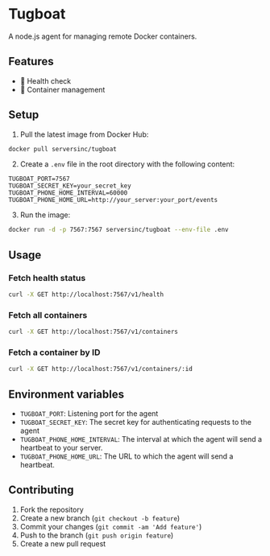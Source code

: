 # Tugboat

A node.js agent for managing remote Docker containers.

## Features

- 💚 Health check
- 🚢 Container management

## Setup

1. Pull the latest image from Docker Hub:

```bash
docker pull serversinc/tugboat
```

2. Create a `.env` file in the root directory with the following content:

```env
TUGBOAT_PORT=7567
TUGBOAT_SECRET_KEY=your_secret_key
TUGBOAT_PHONE_HOME_INTERVAL=60000
TUGBOAT_PHONE_HOME_URL=http://your_server:your_port/events
```

3. Run the image:

```bash
docker run -d -p 7567:7567 serversinc/tugboat --env-file .env
```

## Usage

### Fetch health status

```bash
curl -X GET http://localhost:7567/v1/health
```

### Fetch all containers

```bash
curl -X GET http://localhost:7567/v1/containers
```

### Fetch a container by ID

```bash
curl -X GET http://localhost:7567/v1/containers/:id
```

## Environment variables

- `TUGBOAT_PORT`: Listening port for the agent
- `TUGBOAT_SECRET_KEY`: The secret key for authenticating requests to the agent
- `TUGBOAT_PHONE_HOME_INTERVAL`: The interval at which the agent will send a heartbeat to your server.
- `TUGBOAT_PHONE_HOME_URL`: The URL to which the agent will send a heartbeat.

## Contributing

1. Fork the repository
2. Create a new branch (`git checkout -b feature`)
3. Commit your changes (`git commit -am 'Add feature'`)
4. Push to the branch (`git push origin feature`)
5. Create a new pull request

